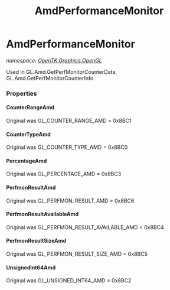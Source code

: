 ﻿---
title: AmdPerformanceMonitor
---

# AmdPerformanceMonitor
_namespace: [OpenTK.Graphics.OpenGL](N-OpenTK.Graphics.OpenGL.html)_

Used in GL.Amd.GetPerfMonitorCounterData, GL.Amd.GetPerfMonitorCounterInfo



### Properties

#### CounterRangeAmd
Original was GL_COUNTER_RANGE_AMD = 0x8BC1
#### CounterTypeAmd
Original was GL_COUNTER_TYPE_AMD = 0x8BC0
#### PercentageAmd
Original was GL_PERCENTAGE_AMD = 0x8BC3
#### PerfmonResultAmd
Original was GL_PERFMON_RESULT_AMD = 0x8BC6
#### PerfmonResultAvailableAmd
Original was GL_PERFMON_RESULT_AVAILABLE_AMD = 0x8BC4
#### PerfmonResultSizeAmd
Original was GL_PERFMON_RESULT_SIZE_AMD = 0x8BC5
#### UnsignedInt64Amd
Original was GL_UNSIGNED_INT64_AMD = 0x8BC2

